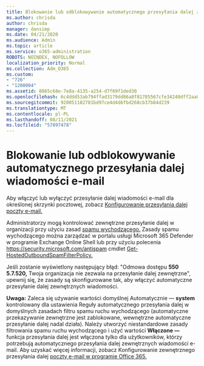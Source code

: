 ```yaml
---
title: Blokowanie lub odblokowywanie automatycznego przesyłania dalej zewnętrznych wiadomości e-mail
ms.author: chrisda
author: chrisda
manager: dansimp
ms.date: 04/21/2020
ms.audience: Admin
ms.topic: article
ms.service: o365-administration
ROBOTS: NOINDEX, NOFOLLOW
localization_priority: Normal
ms.collection: Adm_O365
ms.custom:
- "726"
- "1200004"
ms.assetid: 8865c68e-7e8a-4135-a254-d7f69f1ded30
ms.openlocfilehash: 6c4ddd53ab794ffad3179dd86a8f81785567cfe34240dff2aa0a1df11094883d
ms.sourcegitcommit: 920051182781bd97ce4d4d6fbd268cb37b84d239
ms.translationtype: MT
ms.contentlocale: pl-PL
ms.lasthandoff: 08/11/2021
ms.locfileid: "57897478"
---
```

# <a name="block-or-unblock-eternal-automatic-email-forwarding"></a>Blokowanie lub odblokowywanie automatycznego przesyłania dalej wiadomości e-mail

Aby włączyć lub wyłączyć przesyłanie dalej wiadomości e-mail dla określonej skrzynki pocztowej, zobacz [Konfigurowanie przesyłania dalej poczty e-mail.](https://docs.microsoft.com/microsoft-365/admin/email/configure-email-forwarding)

Administratorzy mogą kontrolować zewnętrzne przesyłanie dalej w organizacji przy użyciu zasad [spamu wychodzącego.](https://docs.microsoft.com/microsoft-365/security/office-365-security/configure-the-outbound-spam-policy) Zasady spamu wychodzącego można zarządzać w portalu usługi Microsoft 365 Defender w programie Exchange Online Shell lub przy użyciu polecenia <https://security.microsoft.com/antispam> cmdlet [Get-HostedOutboundSpamFilterPolicy.](https://docs.microsoft.com/powershell/module/exchange/get-hostedoutboundspamfilterpolicy)

Jeśli zostanie wyświetlony następujący błąd: "Odmowa dostępu **550 5.7.520,** Twoja organizacja nie zezwala na przesyłanie dalej zewnętrzne", upewnij się, że zasady są skonfigurowane tak, aby włączyć automatyczne przesyłanie dalej zewnętrznych wiadomości.

**Uwaga:** Zaleca się używanie wartości domyślnej  Automatycznie — **system** kontrolowany dla ustawienia Reguły automatycznego przesyłania dalej w domyślnych zasadach filtru spamu ruchu wychodzącego (automatyczne przekazywanie zewnętrzne jest zablokowane, wewnętrzne automatyczne przesyłanie dalej nadal działa). Należy utworzyć niestandardowe zasady filtrowania spamu ruchu wychodzącego i użyć wartości **Włączone —** funkcja przesyłania dalej jest włączona tylko dla użytkowników, którzy potrzebują automatycznego przesyłania dalej zewnętrznych wiadomości e-mail. Aby uzyskać więcej informacji, zobacz Konfigurowanie zewnętrznego przesyłania dalej [poczty e-mail w programie Office 365.](https://docs.microsoft.com/microsoft-365/security/office-365-security/external-email-forwarding)
